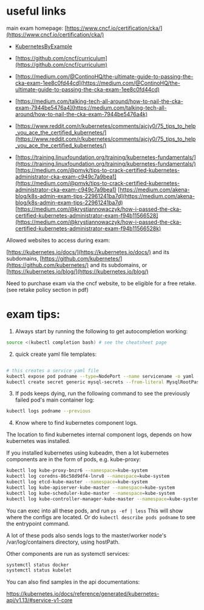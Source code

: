 # useful links

main exam homepage: [https://www.cncf.io/certification/cka/](https://www.cncf.io/certification/cka/)


- [KubernetesByExample](http://kubernetesbyexample.com/)

- [https://github.com/cncf/curriculum](https://github.com/cncf/curriculum)
- [https://medium.com/@ContinoHQ/the-ultimate-guide-to-passing-the-cka-exam-1ee8c0fd44cd](https://medium.com/@ContinoHQ/the-ultimate-guide-to-passing-the-cka-exam-1ee8c0fd44cd)
- [https://medium.com/talking-tech-all-around/how-to-nail-the-cka-exam-7944be5476a4](https://medium.com/talking-tech-all-around/how-to-nail-the-cka-exam-7944be5476a4k)
- [https://www.reddit.com/r/kubernetes/comments/ajcjy0/75_tips_to_help_you_ace_the_certified_kubernetes/](https://www.reddit.com/r/kubernetes/comments/ajcjy0/75_tips_to_help_you_ace_the_certified_kubernetes/)
- [https://training.linuxfoundation.org/training/kubernetes-fundamentals/](https://training.linuxfoundation.org/training/kubernetes-fundamentals/)
[https://medium.com/@pmvk/tips-to-crack-certified-kubernetes-administrator-cka-exam-c949c7a9bea1](https://medium.com/@pmvk/tips-to-crack-certified-kubernetes-administrator-cka-exam-c949c7a9bea1)
[https://medium.com/akena-blog/k8s-admin-exam-tips-22961241ba7d](https://medium.com/akena-blog/k8s-admin-exam-tips-22961241ba7d)
[https://medium.com/@krystiannowaczyk/how-i-passed-the-cka-certified-kubernetes-administrator-exam-f94b11566528](https://medium.com/@krystiannowaczyk/how-i-passed-the-cka-certified-kubernetes-administrator-exam-f94b11566528k)
[]()
[]()
[]()



Allowed websites to access during exam:

 [https://kubernetes.io/docs/](https://kubernetes.io/docs/) and its subdomains, 
 [https://github.com/kubernetes/](https://github.com/kubernetes/) and its subdomains, 
 or [https://kubernetes.io/blog/](https://kubernetes.io/blog/)


Need to purchase exam via the cncf website, to be eligible for a free retake. (see retake policy section in pdf)


 # exam tips:

1. Always start by running the following to get autocompletion working:

```bash
source <(kubectl completion bash) # see the cheatsheet page
```

2. quick create yaml file templates:

```bash

# this creates a service yaml file
kubectl expose pod podname --type=NodePort --name servicename -o yaml --dry-run
kubectl create secret generic mysql-secrets --from-literal MysqlRootPassword=password123 --dry-run -o yaml
```

3. If pods keeps dying, run the following command to see the previously failed pod's main container log:

```bash
kubectl logs podname --previous
```

4. Know where to find kubernetes component logs. 

The location to find kubernetes internal component logs, depends on how kubernetes was installed. 

If you installed kubernetes using kubeadm, then a lot kubernetes components are in the form of pods, e.g. kube-proxy:

```bash
kubectl log kube-proxy-bnzr6 --namespace=kube-system
kubectl log coredns-86c58d9df4-lnrv8 --namespace=kube-system
kubectl log etcd-kube-master --namespace=kube-system
kubectl log kube-apiserver-kube-master --namespace=kube-system
kubectl log kube-scheduler-kube-master --namespace=kube-system
kubectl log kube-controller-manager-kube-master --namespace=kube-system
```

You can exec into all these pods, and run `ps -ef | less` This will show where the configs are located. Or do `kubectl describe pods podname` to see the entrypoint command.   

A lot of these pods also sends logs to the master/worker node's /var/log/containers directory, using hostPath. 

Other components are run as systemctl services:

```bash
systemctl status docker
systemctl status kubelet
```



You can also find samples in the api documentations:

https://kubernetes.io/docs/reference/generated/kubernetes-api/v1.13/#service-v1-core